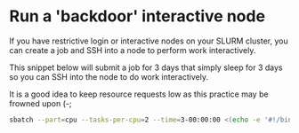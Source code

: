 # Run a 'backdoor' interactive node

If you have restrictive login or interactive nodes on your SLURM cluster, you can create a job and SSH into a node to perform work interactively.

This snippet below will submit a job for 3 days that simply sleep for 3 days so you can SSH into the node to do work interactively.

It is a good idea to keep resource requests low as this practice may be frowned upon (-;

```bash
sbatch --part=cpu --tasks-per-cpu=2 --time=3-00:00:00 <(echo -e '#!/bin/bash\nsleep 3d')
```


